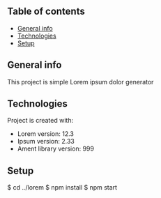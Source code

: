 ## Table of contents
* [General info](##general-info)
* [Technologies](##technologies)
* [Setup](##setup)
## General info
This project is simple Lorem ipsum dolor generator
## Technologies
Project is created with:
* Lorem version: 12.3
* Ipsum version: 2.33
* Ament library version: 999
## Setup
$ cd ../lorem
$ npm install
$ npm start
